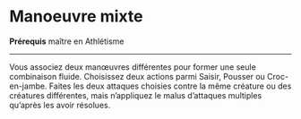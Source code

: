 # Manoeuvre mixte

<p><strong>Prérequis</strong> maître en Athlétisme</p>
<hr>
<p>Vous associez deux manœuvres différentes pour former une seule combinaison fluide. Choisissez deux actions parmi Saisir, Pousser ou Croc-en-jambe. Faites les deux attaques choisies contre la même créature ou des créatures différentes, mais n’appliquez le malus d’attaques multiples qu’après les avoir résolues.</p>